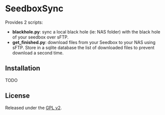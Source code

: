 # SeedboxSync
Provides 2 scripts:
* __blackhole.py__: sync a local black hole (ie: NAS folder) with the black hole of your seedbox over sFTP.
* __get_finished.py__: download files from your Seedbox to your NAS using sFTP. Store in a sqlite database the list of downloaded files to prevent download a second time.


## Installation
TODO

## License
Released under the [GPL v2](http://opensource.org/licenses/GPL-2.0).